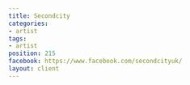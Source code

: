 ```yaml
---
title: Secondcity
categories:
- artist
tags:
- artist
position: 215
facebook: https://www.facebook.com/secondcityuk/
layout: client
---
```


